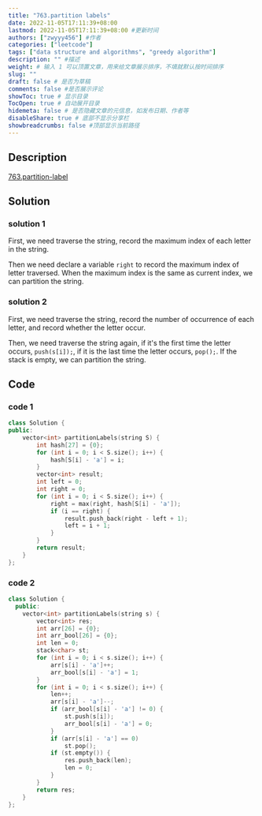 ```yaml
---
title: "763.partition labels"
date: 2022-11-05T17:11:39+08:00
lastmod: 2022-11-05T17:11:39+08:00 #更新时间
authors: ["zwyyy456"] #作者
categories: ["leetcode"]
tags: ["data structure and algorithms", "greedy algorithm"]
description: "" #描述
weight: # 输入 1 可以顶置文章，用来给文章展示排序，不填就默认按时间排序
slug: ""
draft: false # 是否为草稿
comments: false #是否展示评论
showToc: true # 显示目录
TocOpen: true # 自动展开目录
hidemeta: false # 是否隐藏文章的元信息，如发布日期、作者等
disableShare: true # 底部不显示分享栏
showbreadcrumbs: false #顶部显示当前路径
---
```

## Description
[763.partition-label](https://leetcode.com/problems/partition-labels/)

## Solution
### solution 1
First, we need traverse the string, record the maximum index of each letter in the string.

Then we need declare a variable `right` to record the maximum index of letter traversed. When the maximum index is the same as current index, we can partition the string.

### solution 2
First, we need traverse the string, record the number of occurrence of each letter, and record whether the letter occur.

Then, we need traverse the string again, if it's the first time the letter occurs, `push(s[i]);`, if it is the last time the letter occurs, `pop();`. If the stack is empty, we can partition the string.

## Code
### code 1
```cpp
class Solution {
public:
    vector<int> partitionLabels(string S) {
        int hash[27] = {0}; 
        for (int i = 0; i < S.size(); i++) { 
            hash[S[i] - 'a'] = i;
        }
        vector<int> result;
        int left = 0;
        int right = 0;
        for (int i = 0; i < S.size(); i++) {
            right = max(right, hash[S[i] - 'a']); 
            if (i == right) {
                result.push_back(right - left + 1);
                left = i + 1;
            }
        }
        return result;
    }
};
```

### code 2
```cpp
class Solution {
  public:
    vector<int> partitionLabels(string s) {
        vector<int> res;
        int arr[26] = {0};
        int arr_bool[26] = {0};
        int len = 0;
        stack<char> st;
        for (int i = 0; i < s.size(); i++) {
            arr[s[i] - 'a']++;
            arr_bool[s[i] - 'a'] = 1;
        }
        for (int i = 0; i < s.size(); i++) {
            len++;
            arr[s[i] - 'a']--;
            if (arr_bool[s[i] - 'a'] != 0) {
                st.push(s[i]);
                arr_bool[s[i] - 'a'] = 0;
            }
            if (arr[s[i] - 'a'] == 0)
                st.pop();
            if (st.empty()) {
                res.push_back(len);
                len = 0;
            }
        }
        return res;
    }
};
```

